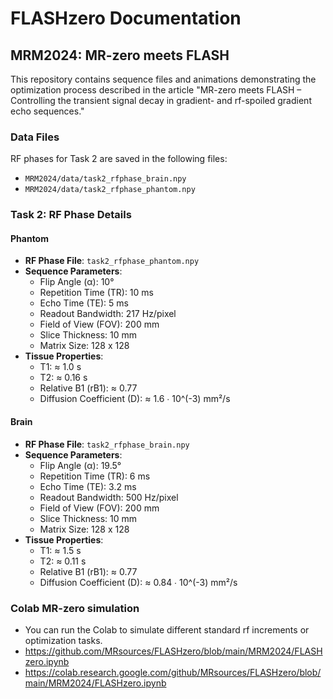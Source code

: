 # FLASHzero Documentation

## MRM2024: MR-zero meets FLASH

This repository contains sequence files and animations demonstrating the optimization process described in the article "MR-zero meets FLASH – Controlling the transient signal decay in gradient- and rf-spoiled gradient echo sequences."

### Data Files

RF phases for Task 2 are saved in the following files:
- `MRM2024/data/task2_rfphase_brain.npy`
- `MRM2024/data/task2_rfphase_phantom.npy`

### Task 2: RF Phase Details

#### Phantom
- **RF Phase File**: `task2_rfphase_phantom.npy`
- **Sequence Parameters**:
  - Flip Angle (α): 10°
  - Repetition Time (TR): 10 ms
  - Echo Time (TE): 5 ms
  - Readout Bandwidth: 217 Hz/pixel
  - Field of View (FOV): 200 mm
  - Slice Thickness: 10 mm
  - Matrix Size: 128 x 128
- **Tissue Properties**:
  - T1: ≈ 1.0 s
  - T2: ≈ 0.16 s
  - Relative B1 (rB1): ≈ 0.77
  - Diffusion Coefficient (D): ≈ 1.6 ∙ 10^(-3) mm²/s

#### Brain
- **RF Phase File**: `task2_rfphase_brain.npy`
- **Sequence Parameters**:
  - Flip Angle (α): 19.5°
  - Repetition Time (TR): 6 ms
  - Echo Time (TE): 3.2 ms
  - Readout Bandwidth: 500 Hz/pixel
  - Field of View (FOV): 200 mm
  - Slice Thickness: 10 mm
  - Matrix Size: 128 x 128
- **Tissue Properties**:
  - T1: ≈ 1.5 s
  - T2: ≈ 0.11 s
  - Relative B1 (rB1): ≈ 0.77
  - Diffusion Coefficient (D): ≈ 0.84 ∙ 10^(-3) mm²/s

### Colab MR-zero simulation
- You can run the Colab to simulate different standard rf increments or optimization tasks.
- https://github.com/MRsources/FLASHzero/blob/main/MRM2024/FLASHzero.ipynb
- https://colab.research.google.com/github/MRsources/FLASHzero/blob/main/MRM2024/FLASHzero.ipynb
